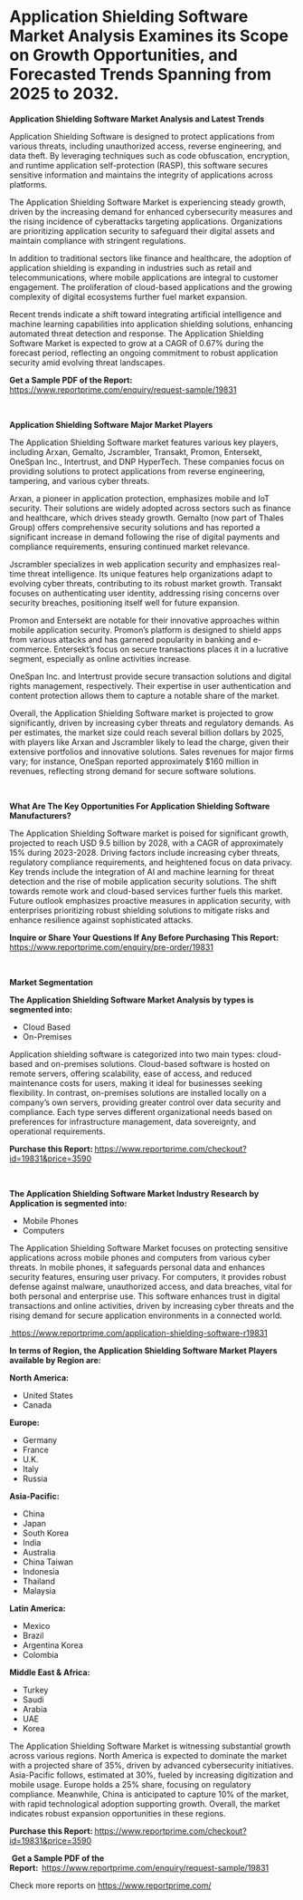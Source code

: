 <p><h1>Application Shielding Software Market Analysis Examines its Scope on Growth Opportunities, and Forecasted Trends Spanning from 2025 to 2032.</h1></p><p><strong>Application Shielding Software Market Analysis and Latest Trends</strong></p>
<p><p>Application Shielding Software is designed to protect applications from various threats, including unauthorized access, reverse engineering, and data theft. By leveraging techniques such as code obfuscation, encryption, and runtime application self-protection (RASP), this software secures sensitive information and maintains the integrity of applications across platforms. </p><p>The Application Shielding Software Market is experiencing steady growth, driven by the increasing demand for enhanced cybersecurity measures and the rising incidence of cyberattacks targeting applications. Organizations are prioritizing application security to safeguard their digital assets and maintain compliance with stringent regulations. </p><p>In addition to traditional sectors like finance and healthcare, the adoption of application shielding is expanding in industries such as retail and telecommunications, where mobile applications are integral to customer engagement. The proliferation of cloud-based applications and the growing complexity of digital ecosystems further fuel market expansion. </p><p>Recent trends indicate a shift toward integrating artificial intelligence and machine learning capabilities into application shielding solutions, enhancing automated threat detection and response. The Application Shielding Software Market is expected to grow at a CAGR of 0.67% during the forecast period, reflecting an ongoing commitment to robust application security amid evolving threat landscapes.</p></p>
<p><strong>Get a Sample PDF of the Report:&nbsp;</strong> <a href="https://www.reportprime.com/enquiry/request-sample/19831?utm_campaign=2138&utm_medium=2&utm_source=Github&utm_content=ia&utm_term=20032025&utm_id=application-shielding-software">https://www.reportprime.com/enquiry/request-sample/19831</a></p>
<p>&nbsp;</p>
<p><strong>Application Shielding Software Major Market Players</strong></p>
<p><p>The Application Shielding Software market features various key players, including Arxan, Gemalto, Jscrambler, Transakt, Promon, Entersekt, OneSpan Inc., Intertrust, and DNP HyperTech. These companies focus on providing solutions to protect applications from reverse engineering, tampering, and various cyber threats.</p><p>Arxan, a pioneer in application protection, emphasizes mobile and IoT security. Their solutions are widely adopted across sectors such as finance and healthcare, which drives steady growth. Gemalto (now part of Thales Group) offers comprehensive security solutions and has reported a significant increase in demand following the rise of digital payments and compliance requirements, ensuring continued market relevance.</p><p>Jscrambler specializes in web application security and emphasizes real-time threat intelligence. Its unique features help organizations adapt to evolving cyber threats, contributing to its robust market growth. Transakt focuses on authenticating user identity, addressing rising concerns over security breaches, positioning itself well for future expansion.</p><p>Promon and Entersekt are notable for their innovative approaches within mobile application security. Promon’s platform is designed to shield apps from various attacks and has garnered popularity in banking and e-commerce. Entersekt’s focus on secure transactions places it in a lucrative segment, especially as online activities increase.</p><p>OneSpan Inc. and Intertrust provide secure transaction solutions and digital rights management, respectively. Their expertise in user authentication and content protection allows them to capture a notable share of the market.</p><p>Overall, the Application Shielding Software market is projected to grow significantly, driven by increasing cyber threats and regulatory demands. As per estimates, the market size could reach several billion dollars by 2025, with players like Arxan and Jscrambler likely to lead the charge, given their extensive portfolios and innovative solutions. Sales revenues for major firms vary; for instance, OneSpan reported approximately $160 million in revenues, reflecting strong demand for secure software solutions.</p></p>
<p>&nbsp;</p>
<p><strong>What Are The Key Opportunities For Application Shielding Software Manufacturers?</strong></p>
<p><p>The Application Shielding Software market is poised for significant growth, projected to reach USD 9.5 billion by 2028, with a CAGR of approximately 15% during 2023-2028. Driving factors include increasing cyber threats, regulatory compliance requirements, and heightened focus on data privacy. Key trends include the integration of AI and machine learning for threat detection and the rise of mobile application security solutions. The shift towards remote work and cloud-based services further fuels this market. Future outlook emphasizes proactive measures in application security, with enterprises prioritizing robust shielding solutions to mitigate risks and enhance resilience against sophisticated attacks.</p></p>
<p><strong>Inquire or Share Your Questions If Any Before Purchasing This Report:</strong> <a href="https://www.reportprime.com/enquiry/pre-order/19831?utm_campaign=2138&utm_medium=2&utm_source=Github&utm_content=ia&utm_term=20032025&utm_id=application-shielding-software">https://www.reportprime.com/enquiry/pre-order/19831</a></p>
<p>&nbsp;</p>
<p><strong>Market Segmentation</strong></p>
<p><strong>The Application Shielding Software Market Analysis by types is segmented into:</strong></p>
<p><ul><li>Cloud Based</li><li>On-Premises</li></ul></p>
<p><p>Application shielding software is categorized into two main types: cloud-based and on-premises solutions. Cloud-based software is hosted on remote servers, offering scalability, ease of access, and reduced maintenance costs for users, making it ideal for businesses seeking flexibility. In contrast, on-premises solutions are installed locally on a company’s own servers, providing greater control over data security and compliance. Each type serves different organizational needs based on preferences for infrastructure management, data sovereignty, and operational requirements.</p></p>
<p><strong>Purchase this Report:&nbsp;</strong><a href="https://www.reportprime.com/checkout?id=19831&price=3590&utm_campaign=2138&utm_medium=2&utm_source=Github&utm_content=ia&utm_term=20032025&utm_id=application-shielding-software">https://www.reportprime.com/checkout?id=19831&price=3590</a></p>
<p>&nbsp;</p>
<p><strong>The Application Shielding Software Market Industry Research by Application is segmented into:</strong></p>
<p><ul><li>Mobile Phones</li><li>Computers</li></ul></p>
<p><p>The Application Shielding Software Market focuses on protecting sensitive applications across mobile phones and computers from various cyber threats. In mobile phones, it safeguards personal data and enhances security features, ensuring user privacy. For computers, it provides robust defense against malware, unauthorized access, and data breaches, vital for both personal and enterprise use. This software enhances trust in digital transactions and online activities, driven by increasing cyber threats and the rising demand for secure application environments in a connected world.</p></p>
<p><a href="https://www.reportprime.com/application-shielding-software-r19831?utm_campaign=2138&utm_medium=2&utm_source=Github&utm_content=ia&utm_term=20032025&utm_id=application-shielding-software">&nbsp;https://www.reportprime.com/application-shielding-software-r19831</a></p>
<p><strong>In terms of Region, the Application Shielding Software Market Players available by Region are:</strong></p>
<p>
    <p> <strong> North America: </strong>
        <ul>
            <li>United States</li>
            <li>Canada</li>
        </ul>
        </p> 
    <p> <strong> Europe: </strong>
        <ul>
            <li>Germany</li>
            <li>France</li>
            <li>U.K.</li>
            <li>Italy</li>
            <li>Russia</li>
        </ul>
        </p> 
    <p> <strong> Asia-Pacific: </strong>
        <ul>
            <li>China</li>
            <li>Japan</li>
            <li>South Korea</li>
            <li>India</li>
            <li>Australia</li>
            <li>China Taiwan</li>
            <li>Indonesia</li>
            <li>Thailand</li>
            <li>Malaysia</li>
        </ul>
        </p> 
    <p> <strong> Latin America: </strong>
        <ul>
            <li>Mexico</li>
            <li>Brazil</li>
            <li>Argentina Korea</li>
            <li>Colombia</li>
        </ul>
        </p> 
    <p> <strong> Middle East & Africa: </strong>
        <ul>
            <li>Turkey</li>
            <li>Saudi</li>
            <li>Arabia</li>
            <li>UAE</li>
            <li>Korea</li>
        </ul>
    </p>
    </p>
<p><p>The Application Shielding Software Market is witnessing substantial growth across various regions. North America is expected to dominate the market with a projected share of 35%, driven by advanced cybersecurity initiatives. Asia-Pacific follows, estimated at 30%, fueled by increasing digitization and mobile usage. Europe holds a 25% share, focusing on regulatory compliance. Meanwhile, China is anticipated to capture 10% of the market, with rapid technological adoption supporting growth. Overall, the market indicates robust expansion opportunities in these regions.</p></p>
<p><strong>Purchase this Report: </strong><a href="https://www.reportprime.com/checkout?id=19831&price=3590&utm_campaign=2138&utm_medium=2&utm_source=Github&utm_content=ia&utm_term=20032025&utm_id=application-shielding-software">https://www.reportprime.com/checkout?id=19831&price=3590</a></p>
<p>&nbsp;<strong>Get a Sample PDF of the Report:&nbsp;&nbsp;</strong><a href="https://www.reportprime.com/enquiry/request-sample/19831?utm_campaign=2138&utm_medium=2&utm_source=Github&utm_content=ia&utm_term=20032025&utm_id=application-shielding-software">https://www.reportprime.com/enquiry/request-sample/19831</a></p>
<p><strong></strong></p>
<p>Check more reports on <a href="https://www.reportprime.com/?utm_campaign=2138&utm_medium=2&utm_source=Github&utm_content=ia&utm_term=20032025&utm_id=application-shielding-software">https://www.reportprime.com/</a></p>